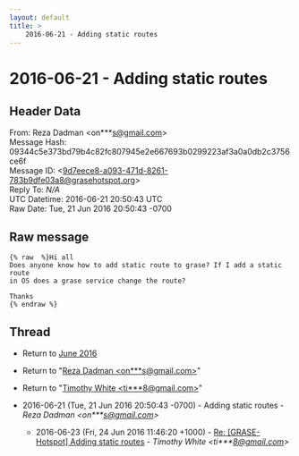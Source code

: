 ```yaml
---
layout: default
title: >
    2016-06-21 - Adding static routes
---
```


# 2016-06-21 - Adding static routes

## Header Data

From: Reza Dadman \<on***s@gmail.com\><br>
Message Hash: 09344c5e373bd79b4c82fc807945e2e667693b0299223af3a0a0db2c3756ce6f<br>
Message ID: \<9d7eece8-a093-471d-8261-783b9dfe03a8@grasehotspot.org\><br>
Reply To: _N/A_<br>
UTC Datetime: 2016-06-21 20:50:43 UTC<br>
Raw Date: Tue, 21 Jun 2016 20:50:43 -0700<br>

## Raw message

```
{% raw  %}Hi all
Does anyone know how to add static route to grase? If I add a static route 
in OS does a grase service change the route?

Thanks
{% endraw %}
```

## Thread

+ Return to [June 2016](/archive/2016/06)

+ Return to "[Reza Dadman <on***s<span>@</span>gmail.com>](/authors/on___s_at_gmail_com)"
+ Return to "[Timothy White <ti***8<span>@</span>gmail.com>](/authors/ti___8_at_gmail_com)"

+ 2016-06-21 (Tue, 21 Jun 2016 20:50:43 -0700) - Adding static routes - _Reza Dadman \<on***s@gmail.com\>_
  + 2016-06-23 (Fri, 24 Jun 2016 11:46:20 +1000) - [Re: [GRASE-Hotspot] Adding static routes](/archive/2016/06/c3ad93ce2382a3c76a7ce9d0aebbf488a13b8d8ffad8e6f08ac66a229a2794bc) - _Timothy White \<ti***8@gmail.com\>_

